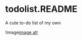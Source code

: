 # todolist.README
A cute to-do list of my own 

!image[image alt](https://raw.githubusercontent.com/layaravi04/todolist.README/5caf87595ff703f1d2d1cbcb7a257d8207740002/Screenshot%20(3).png)
